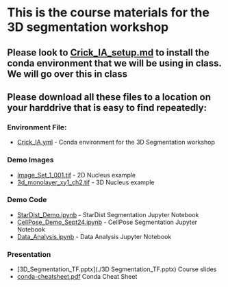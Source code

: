 # This is the course materials for the 3D segmentation workshop

## Please look to [Crick_IA_setup.md](./Crick_IA_setup.md) to install the conda environment that we will be using in class. We will go over this in class

## Please download all these files to a location on your harddrive that is easy to find repeatedly:
### Environment File:
* [Crick_IA.yml](./Crick_IA.yml) - Conda environment for the 3D Segmentation workshop

### Demo Images
* [Image_Set_1_001.tif](./Image_Set_1_001.tif) - 2D Nucleus example
* [3d_monolayer_xy1_ch2.tif](./CellPose_Demo_Sept24.ipynb) - 3D Nucleus example

### Demo Code
* [StarDist_Demo.ipynb](./StarDist_Demo.ipynb) - StarDist Segmentation Jupyter Notebook
* [CellPose_Demo_Sept24.ipynb](./CellPose_Demo_Sept24.ipynb) - CellPose Segmentation Jupyter Notebook
* [Data_Analysis.ipynb](./Data_Analysis.ipynb) - Data Analysis Jupyter Notebook

### Presentation
* [3D_Segmentation_TF.pptx](./3D Segmentation_TF.pptx) Course slides
* [conda-cheatsheet.pdf](./conda-cheatsheet.pdf) Conda Cheat Sheet

